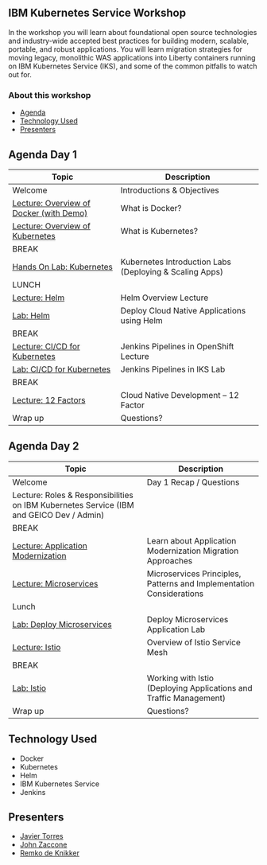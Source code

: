 
## IBM Kubernetes Service Workshop

In the workshop you will learn about foundational open source technologies and industry-wide accepted best practices for building modern, scalable, portable, and robust applications. You will learn migration strategies for moving legacy, monolithic WAS applications into Liberty containers running on IBM Kubernetes Service (IKS), and some of the common pitfalls to watch out for.

### About this workshop

* [Agenda](#agenda-day-1)
* [Technology Used](#technology-used)
* [Presenters](#presenters)

## Agenda Day 1
| Topic  |  Description |
| - | - |
| Welcome | Introductions & Objectives |
| [Lecture: Overview of Docker (with Demo)](https://ibm.box.com/s/0mvlb8hvd8lx23smfvoaijdt9ex63go2) | What is Docker? |
| [Lecture: Overview of Kubernetes](https://ibm.box.com/s/migr539izuf8d686shemct1na0gyvl6v) | What is Kubernetes? |
| BREAK | |
| [Hands On Lab: Kubernetes](generatedContent/kube101/README.md) | Kubernetes Introduction Labs (Deploying & Scaling Apps) |
| LUNCH | |
| [Lecture: Helm](https://ibm.box.com/s/cluclg99642s5bgi6j2wixr37jg7nw96) | Helm Overview Lecture |
| [Lab: Helm](generatedContent/helm101/README.md) | Deploy Cloud Native Applications using Helm |
| BREAK | |
| [Lecture: CI/CD for Kubernetes](https://ibm.box.com/s/6cn4wi4amqm9dwl7wgdt05vtj1xdtrkm) | Jenkins Pipelines in OpenShift Lecture|
| [Lab: CI/CD for Kubernetes](generatedContent/app-modernization-cicd-lab-iks/README.md) | Jenkins Pipelines in IKS Lab|
| BREAK | |
| [Lecture: 12 Factors](https://ibm.box.com/s/mhn0ff94xq0lwewfebgruxya44nmhm08) | Cloud Native Development – 12 Factor |
| Wrap up | Questions? |

## Agenda Day 2
| Topic  |  Description |
| - | - |
| Welcome | Day 1 Recap / Questions |
| Lecture: Roles & Responsibilities on IBM Kubernetes Service (IBM and GEICO  Dev / Admin) | |
| BREAK | |
| [Lecture: Application Modernization](https://ibm.box.com/s/yundw794wuiyhil485s1eua9hfkujz0a) | Learn about Application Modernization Migration Approaches |
| [Lecture: Microservices](https://ibm.box.com/s/juwyhpy4yt99ckvigd43140tlx3j53rb)| Microservices Principles, Patterns and Implementation Considerations |
| Lunch | |
| [Lab: Deploy Microservices](generatedContent/spring-boot-microservices-on-kubernetes/README_deployment.md) | Deploy Microservices Application Lab |
| [Lecture: Istio](https://ibm.box.com/s/4al8hgpzj90vuus55i9fmcw856qz1bt1) | Overview of Istio Service Mesh |
| BREAK | |
| [Lab: Istio](generatedContent/istio101/README.md) | Working with Istio (Deploying Applications and Traffic Management) |
| Wrap up | Questions? |


## Technology Used

* Docker
* Kubernetes
* Helm
* IBM Kubernetes Service
* Jenkins


## Presenters

* [Javier Torres](mailto:jrtorres@us.ibm.com)
* [John Zaccone](mailto:john.zaccone@ibm.com)
* [Remko de Knikker](mailto:remkohdev@us.ibm.com)
